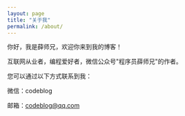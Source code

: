 ```yaml
---
layout: page
title: "关于我"
permalink: /about/
---
```


你好，我是薛师兄，欢迎你来到我的博客！

互联网从业者，编程爱好者，微信公众号"程序员薛师兄"的作者。

您可以通过以下方式联系到我：

微信：codeblog

邮箱：<codeblog@qq.com>
